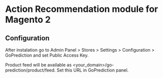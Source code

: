 # Action Recommendation module for Magento 2

## Configuration

After instalation go to Admin Panel > Stores > Settings > Configuration > GoPrediction and set Public Access Key.

Product feed will be available as <your_domain>/go-prediction/product/feed. Set this URL in GoPrediction panel.
